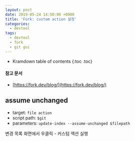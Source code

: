 ```yaml
---
layout: post
date: 2019-05-24 14:50:00 +0900
title: 'Fork: custom action 설정'
categories:
  - devtool
tags:
  - devtool
  - fork
  - git gui
---
```


* Kramdown table of contents
{:toc .toc}

#### 참고 문서

- [https://fork.dev/blog/](https://fork.dev/blog/)

## assume unchanged

- target: `file action`
- script path: `$git`
- parameters: `update-index --assume-unchanged $filepath`

변경 목록 화면에서 우클릭 - 커스텀 액션 실행
